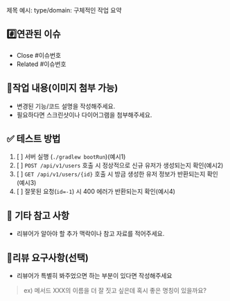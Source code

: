 제목 예시: type/domain: 구체적인 작업 요약

## #️⃣연관된 이슈
- Close #이슈번호
- Related #이슈번호


## 📝작업 내용(이미지 첨부 가능)
- 변경된 기능/코드 설명을 작성해주세요.
- 필요하다면 스크린샷이나 다이어그램을 첨부해주세요.


## ✅ 테스트 방법
1. [ ] 서버 실행 (`./gradlew bootRun`)(예시1)
2. [ ] `POST /api/v1/users` 호출 시 정상적으로 신규 유저가 생성되는지 확인(예시2)
3. [ ] `GET /api/v1/users/{id}` 호출 시 방금 생성한 유저 정보가 반환되는지 확인(예시3)
4. [ ] 잘못된 요청(`id=-1`) 시 400 에러가 반환되는지 확인(예시4)


## 📎 기타 참고 사항
- 리뷰어가 알아야 할 추가 맥락이나 참고 자료를 적어주세요.


## 💬리뷰 요구사항(선택)
- 리뷰어가 특별히 봐주었으면 하는 부분이 있다면 작성해주세요
> ex) 메서드 XXX의 이름을 더 잘 짓고 싶은데 혹시 좋은 명칭이 있을까요?
